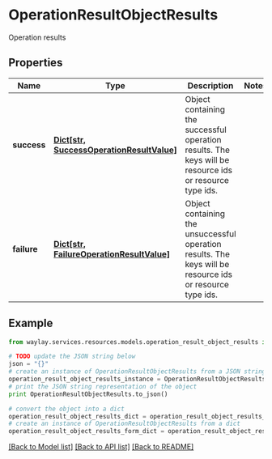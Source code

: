 # OperationResultObjectResults

Operation results

## Properties

Name | Type | Description | Notes
------------ | ------------- | ------------- | -------------
**success** | [**Dict[str, SuccessOperationResultValue]**](SuccessOperationResultValue.md) | Object containing the successful operation results.  The keys will be resource ids or resource type ids. | 
**failure** | [**Dict[str, FailureOperationResultValue]**](FailureOperationResultValue.md) | Object containing the unsuccessful operation results.  The keys will be resource ids or resource type ids. | 

## Example

```python
from waylay.services.resources.models.operation_result_object_results import OperationResultObjectResults

# TODO update the JSON string below
json = "{}"
# create an instance of OperationResultObjectResults from a JSON string
operation_result_object_results_instance = OperationResultObjectResults.from_json(json)
# print the JSON string representation of the object
print OperationResultObjectResults.to_json()

# convert the object into a dict
operation_result_object_results_dict = operation_result_object_results_instance.to_dict()
# create an instance of OperationResultObjectResults from a dict
operation_result_object_results_form_dict = operation_result_object_results.from_dict(operation_result_object_results_dict)
```
[[Back to Model list]](../README.md#documentation-for-models) [[Back to API list]](../README.md#documentation-for-api-endpoints) [[Back to README]](../README.md)


